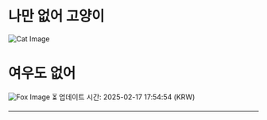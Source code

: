 
# 나만 없어 고양이

![Cat Image](https://cdn2.thecatapi.com/images/c50.jpg)

# 여우도 없어
![Fox Image](https://randomfox.ca/images/116.jpg)
⏳ 업데이트 시간: 2025-02-17 17:54:54 (KRW)

---
